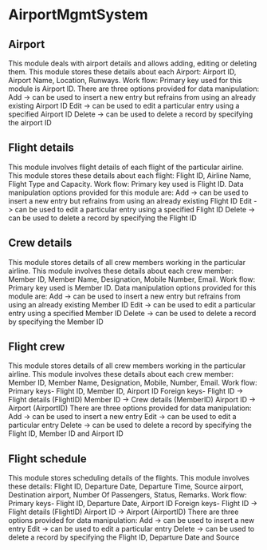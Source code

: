 # AirportMgmtSystem
## Airport
This module deals with airport details and allows adding, editing or deleting them. This module stores these details about each Airport: Airport ID, Airport Name, Location, Runways.
Work flow: Primary key used for this module is Airport ID. There are three options provided for data manipulation:
Add -> can be used to insert a new entry but refrains from using an already existing Airport ID
Edit -> can be used to edit a particular entry using a specified Airport ID
Delete -> can be used to delete a record by specifying the airport ID
## Flight details
This module involves flight details of each flight of the particular airline. This module stores these details about each flight: Flight ID, Airline Name, Flight Type and Capacity.
Work flow: Primary key used is Flight ID. Data manipulation options provided for this module are:
Add -> can be used to insert a new entry but refrains from using an already existing Flight ID
Edit -> can be used to edit a particular entry using a specified Flight ID
Delete -> can be used to delete a record by specifying the Flight ID
## Crew details
This module stores details of all crew members working in the particular airline. This module involves these details about each crew member: Member ID, Member Name, Designation, Mobile Number, Email.
Work flow: Primary key used is Member ID. Data manipulation options provided for this module are:
Add -> can be used to insert a new entry but refrains from using an already existing Member ID
Edit -> can be used to edit a particular entry using a specified Member ID
Delete -> can be used to delete a record by specifying the Member ID
## Flight crew
This module stores details of all crew members working in the particular airline. This module involves these details about each crew member: Member ID, Member Name, Designation, Mobile, Number, Email.
Work flow: Primary keys- Flight ID, Member ID, Airport ID
Foreign keys-
Flight ID -> Flight details (FlightID)
Member ID -> Crew details (MemberID)
Airport ID -> Airport (AirportID)
There are three options provided for data manipulation:
Add -> can be used to insert a new entry
Edit -> can be used to edit a particular entry
Delete -> can be used to delete a record by specifying the Flight ID, Member ID and Airport ID
## Flight schedule
This module stores scheduling details of the flights. This module involves these details: Flight ID,
Departure Date, Departure Time, Source airport, Destination airport, Number Of Passengers, Status, Remarks.
Work flow: Primary keys- Flight ID, Departure Date, Airport ID
Foreign keys-
Flight ID -> Flight details (FlightID)
Airport ID -> Airport (AirportID)
There are three options provided for data manipulation:
Add -> can be used to insert a new entry
Edit -> can be used to edit a particular entry
Delete -> can be used to delete a record by specifying the Flight ID, Departure Date and Source
